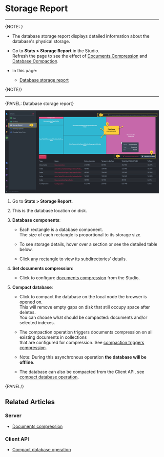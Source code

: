 ﻿# Storage Report
---

{NOTE: }

* The database storage report displays detailed information about the database's physical storage.  

* Go to __Stats > Storage Report__ in the Studio.  
  Refresh the page to see the effect of [Documents Compression](../../../server/storage/documents-compression) and [Database Compaction](../../../client-api/operations/server-wide/compact-database).

* In this page:  
  * [Database storage report](../../../studio/database/stats/storage-report#database-storage-report)  

{NOTE/}

---

{PANEL: Database storage report}

![Storage Report](images/storage-report.png "Storage Report")

1. Go to __Stats > Storage Report__.  

2. This is the database location on disk.  

3. __Database components__:  

   * Each rectangle is a database component.  
     The size of each rectangle is proportional to its storage size.  
   
   * To see storage details, hover over a section or see the detailed table below.

   * Click any rectangle to view its subdirectories' details.

4. __Set documents compression__:
   
   * Click to configure [documents compression](../../../studio/database/settings/documents-compression) from the Studio.  

5. __Compact database__:  

   * Click to compact the database on the local node the browser is opened on.  
     This will remove empty gaps on disk that still occupy space after deletes.  
     You can choose what should be compacted: documents and/or selected indexes.  

   * The compaction operation triggers documents compression on all existing documents in collections  
     that are configured for compression. See [compaction triggers compression](../../../client-api/operations/server-wide/compact-database#compaction-triggers-compression).  
   
   * Note: During this asynchronous operation __the database will be offline__.
 
   * The database can also be compacted from the Client API, see [compact database operation](../../../client-api/operations/server-wide/compact-database). 

{PANEL/}

## Related Articles

### Server

- [Documents compression](../../../server/storage/documents-compression)

### Client API 

- [Compact database operation](../../../client-api/operations/server-wide/compact-database)
